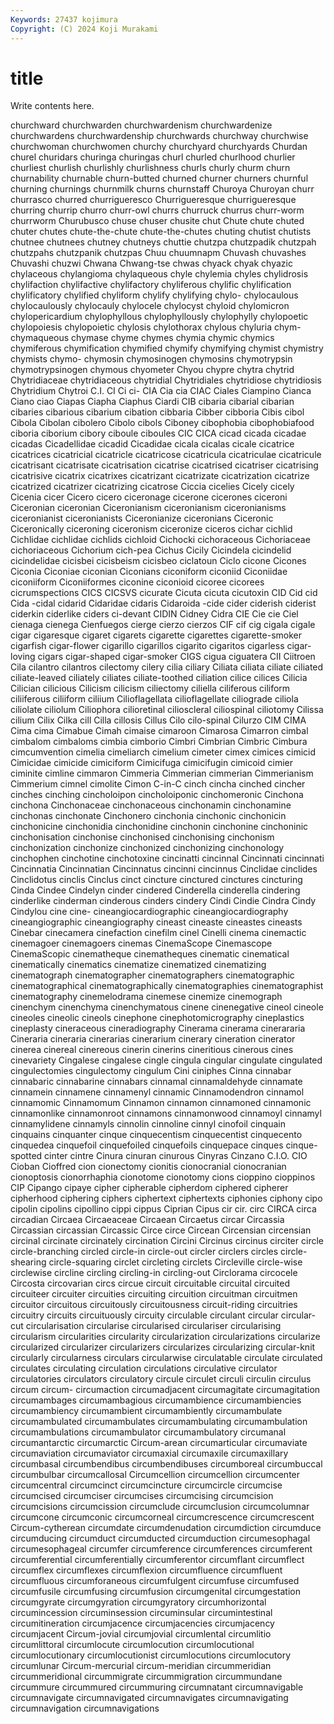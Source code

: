```yaml
---
Keywords: 27437 kojimura
Copyright: (C) 2024 Koji Murakami
---
```


# title

Write contents here.



 churchward churchwarden churchwardenism churchwardenize churchwardens churchwardenship churchwards churchway churchwise
churchwoman churchwomen churchy churchyard churchyards Churdan churel churidars churinga churingas
churl churled churlhood churlier churliest churlish churlishly churlishness churls churly
churm churn churnability churnable churn-butted churned churner churners churnful churning
churnings churnmilk churns churnstaff Churoya Churoyan churr churrasco churred churrigueresco
Churrigueresque churrigueresque churring churrip churro churr-owl churrs churruck churrus churr-worm
churrworm Churubusco chuse chuser chusite chut Chute chute chuted chuter
chutes chute-the-chute chute-the-chutes chuting chutist chutists chutnee chutnees chutney chutneys
chuttie chutzpa chutzpadik chutzpah chutzpahs chutzpanik chutzpas Chuu chuumnapm Chuvash
chuvashes Chuvashi chuzwi Chwana Chwang-tse chwas chyack chyak chyazic chylaceous
chylangioma chylaqueous chyle chylemia chyles chylidrosis chylifaction chylifactive chylifactory chyliferous
chylific chylification chylificatory chylified chyliform chylify chylifying chylo- chylocaulous chylocaulously
chylocauly chylocele chylocyst chyloid chylomicron chylopericardium chylophyllous chylophyllously chylophylly chylopoetic
chylopoiesis chylopoietic chylosis chylothorax chylous chyluria chym- chymaqueous chymase chyme
chymes chymia chymic chymics chymiferous chymification chymified chymify chymifying chymist
chymistry chymists chymo- chymosin chymosinogen chymosins chymotrypsin chymotrypsinogen chymous chyometer
Chyou chypre chytra chytrid Chytridiaceae chytridiaceous chytridial Chytridiales chytridiose chytridiosis
Chytridium Chytroi C.I. CI Ci ci- CIA Cia cia CIAC
Ciales Ciampino Cianca Ciano ciao Ciapas Ciapha Ciaphus Ciardi CIB
cibaria cibarial cibarian cibaries cibarious cibarium cibation cibbaria Cibber cibboria
Cibis cibol Cibola Cibolan cibolero Cibolo cibols Ciboney cibophobia cibophobiafood
ciboria ciborium cibory ciboule ciboules CIC CICA cicad cicada cicadae
cicadas Cicadellidae cicadid Cicadidae cicala cicalas cicale cicatrice cicatrices cicatricial
cicatricle cicatricose cicatricula cicatriculae cicatricule cicatrisant cicatrisate cicatrisation cicatrise cicatrised
cicatriser cicatrising cicatrisive cicatrix cicatrixes cicatrizant cicatrizate cicatrization cicatrize cicatrized
cicatrizer cicatrizing cicatrose Ciccia cicelies Cicely cicely Cicenia cicer Cicero
cicero ciceronage cicerone cicerones ciceroni Ciceronian ciceronian Ciceronianism ciceronianism ciceronianisms
ciceronianist ciceronianists Ciceronianize ciceronians Ciceronic Ciceronically ciceroning ciceronism ciceronize ciceros
cichar cichlid Cichlidae cichlidae cichlids cichloid Cichocki cichoraceous Cichoriaceae cichoriaceous
Cichorium cich-pea Cichus Cicily Cicindela cicindelid cicindelidae cicisbei cicisbeism cicisbeo
ciclatoun Ciclo cicone Cicones Ciconia Ciconiae ciconian Ciconians ciconiform ciconiid
Ciconiidae ciconiiform Ciconiiformes ciconine ciconioid cicoree cicorees cicrumspections CICS CICSVS
cicurate Cicuta cicuta cicutoxin CID Cid cid Cida -cidal cidarid
Cidaridae cidaris Cidaroida -cide cider ciderish ciderist ciderkin ciderlike ciders
ci-devant CIDIN Cidney Cidra CIE Cie cie Ciel cienaga cienega
Cienfuegos cierge cierzo cierzos CIF cif cig cigala cigale cigar
cigaresque cigaret cigarets cigarette cigarettes cigarette-smoker cigarfish cigar-flower cigarillo cigarillos
cigarito cigaritos cigarless cigar-loving cigars cigar-shaped cigar-smoker CIGS cigua ciguatera
CII Ciitroen Cila cilantro cilantros cilectomy cilery cilia ciliary Ciliata
ciliata ciliate ciliated ciliate-leaved ciliately ciliates ciliate-toothed ciliation cilice cilices
Cilicia Cilician cilicious Cilicism cilicism ciliectomy ciliella ciliferous ciliform ciliiferous
ciliiform ciliium Cilioflagellata cilioflagellate ciliograde ciliola ciliolate ciliolum Ciliophora cilioretinal
cilioscleral ciliospinal ciliotomy Cilissa cilium Cilix Cilka cill Cilla cillosis
Cillus Cilo cilo-spinal Cilurzo CIM CIMA Cima cima Cimabue Cimah
cimaise cimaroon Cimarosa Cimarron cimbal cimbalom cimbaloms cimbia cimborio Cimbri
Cimbrian Cimbric Cimbura cimcumvention cimelia cimeliarch cimelium cimeter cimex cimices
cimicid Cimicidae cimicide cimiciform Cimicifuga cimicifugin cimicoid cimier ciminite cimline
cimmaron Cimmeria Cimmerian cimmerian Cimmerianism Cimmerium cimnel cimolite Cimon C-in-C
cinch cincha cinched cincher cinches cinching cincholoipon cincholoiponic cinchomeronic Cinchona
cinchona Cinchonaceae cinchonaceous cinchonamin cinchonamine cinchonas cinchonate Cinchonero cinchonia cinchonic
cinchonicin cinchonicine cinchonidia cinchonidine cinchonin cinchonine cinchoninic cinchonisation cinchonise cinchonised
cinchonising cinchonism cinchonization cinchonize cinchonized cinchonizing cinchonology cinchophen cinchotine cinchotoxine
cincinatti cincinnal Cincinnati cincinnati Cincinnatia Cincinnatian Cincinnatus cincinni cincinnus Cinclidae
cinclides Cinclidotus cinclis Cinclus cinct cincture cinctured cinctures cincturing Cinda
Cindee Cindelyn cinder cindered Cinderella cinderella cindering cinderlike cinderman cinderous
cinders cindery Cindi Cindie Cindra Cindy Cindylou cine cine- cineangiocardiographic
cineangiocardiography cineangiographic cineangiography cineast cineaste cineastes cineasts Cinebar cinecamera cinefaction
cinefilm cinel Cinelli cinema cinemactic cinemagoer cinemagoers cinemas CinemaScope Cinemascope
CinemaScopic cinematheque cinematheques cinematic cinematical cinematically cinematics cinematize cinematized cinematizing
cinematograph cinematographer cinematographers cinematographic cinematographical cinematographically cinematographies cinematographist cinematography cinemelodrama
cinemese cinemize cinemograph cinenchym cinenchyma cinenchymatous cinene cinenegative cineol cineole
cineoles cineolic cineols cinephone cinephotomicrography cineplastics cineplasty cineraceous cineradiography Cinerama
cinerama cinerararia Cineraria cineraria cinerarias cinerarium cinerary cineration cinerator cinerea
cinereal cinereous cinerin cinerins cineritious cinerous cines cinevariety Cingalese cingalese
cingle cingula cingular cingulate cingulated cingulectomies cingulectomy cingulum Cini ciniphes
Cinna cinnabar cinnabaric cinnabarine cinnabars cinnamal cinnamaldehyde cinnamate cinnamein cinnamene
cinnamenyl cinnamic Cinnamodendron cinnamol cinnamomic Cinnamomum Cinnamon cinnamon cinnamoned cinnamonic
cinnamonlike cinnamonroot cinnamons cinnamonwood cinnamoyl cinnamyl cinnamylidene cinnamyls cinnolin cinnoline
cinnyl cinofoil cinquain cinquains cinquanter cinque cinquecentism cinquecentist cinquecento cinquedea
cinquefoil cinquefoiled cinquefoils cinquepace cinques cinque-spotted cinter cintre Cinura cinuran
cinurous Cinyras Cinzano C.I.O. CIO Cioban Cioffred cion cionectomy cionitis
cionocranial cionocranian cionoptosis cionorrhaphia cionotome cionotomy cions cioppino cioppinos CIP
Cipango cipaye cipher cipherable cipherdom ciphered cipherer cipherhood ciphering ciphers
ciphertext ciphertexts ciphonies ciphony cipo cipolin cipolins cipollino cippi cippus
Ciprian Cipus cir cir. circ CIRCA circa circadian Circaea Circaeaceae
Circaean Circaetus circar Circassia Circassian circassian Circassic Circe circe Circean
Circensian circensian circinal circinate circinately circination Circini Circinus circinus circiter
circle circle-branching circled circle-in circle-out circler circlers circles circle-shearing circle-squaring
circlet circleting circlets Circleville circle-wise circlewise circline circling circling-in circling-out
Circlorama circocele Circosta circovarian circs circue circuit circuitable circuital circuited
circuiteer circuiter circuities circuiting circuition circuitman circuitmen circuitor circuitous circuitously
circuitousness circuit-riding circuitries circuitry circuits circuituously circuity circulable circulant circular
circular-cut circularisation circularise circularised circulariser circularising circularism circularities circularity circularization
circularizations circularize circularized circularizer circularizers circularizes circularizing circular-knit circularly circularness
circulars circularwise circulatable circulate circulated circulates circulating circulation circulations circulative
circulator circulatories circulators circulatory circule circulet circuli circulin circulus circum
circum- circumaction circumadjacent circumagitate circumagitation circumambages circumambagious circumambience circumambiencies circumambiency
circumambient circumambiently circumambulate circumambulated circumambulates circumambulating circumambulation circumambulations circumambulator circumambulatory
circumanal circumantarctic circumarctic Circum-arean circumarticular circumaviate circumaviation circumaviator circumaxial circumaxile
circumaxillary circumbasal circumbendibus circumbendibuses circumboreal circumbuccal circumbulbar circumcallosal Circumcellion circumcellion
circumcenter circumcentral circumcinct circumcincture circumcircle circumcise circumcised circumciser circumcises circumcising
circumcision circumcisions circumcission circumclude circumclusion circumcolumnar circumcone circumconic circumcorneal circumcrescence
circumcrescent Circum-cytherean circumdate circumdenudation circumdiction circumduce circumducing circumduct circumducted circumduction
circumesophagal circumesophageal circumfer circumference circumferences circumferent circumferential circumferentially circumferentor circumflant
circumflect circumflex circumflexes circumflexion circumfluence circumfluent circumfluous circumforaneous circumfulgent circumfuse
circumfused circumfusile circumfusing circumfusion circumgenital circumgestation circumgyrate circumgyration circumgyratory circumhorizontal
circumincession circuminsession circuminsular circumintestinal circumitineration circumjacence circumjacencies circumjacency circumjacent Circum-jovial
circumjovial circumlental circumlitio circumlittoral circumlocute circumlocution circumlocutional circumlocutionary circumlocutionist circumlocutions
circumlocutory circumlunar Circum-mercurial circum-meridian circummeridian circummeridional circummigrate circummigration circummundane circummure
circummured circummuring circumnatant circumnavigable circumnavigate circumnavigated circumnavigates circumnavigating circumnavigation circumnavigations
